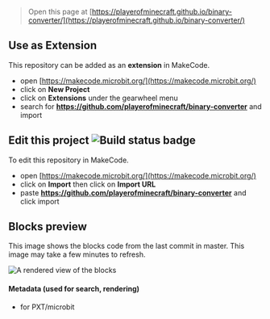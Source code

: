 
> Open this page at [https://playerofminecraft.github.io/binary-converter/](https://playerofminecraft.github.io/binary-converter/)

## Use as Extension

This repository can be added as an **extension** in MakeCode.

* open [https://makecode.microbit.org/](https://makecode.microbit.org/)
* click on **New Project**
* click on **Extensions** under the gearwheel menu
* search for **https://github.com/playerofminecraft/binary-converter** and import

## Edit this project ![Build status badge](https://github.com/playerofminecraft/binary-converter/workflows/MakeCode/badge.svg)

To edit this repository in MakeCode.

* open [https://makecode.microbit.org/](https://makecode.microbit.org/)
* click on **Import** then click on **Import URL**
* paste **https://github.com/playerofminecraft/binary-converter** and click import

## Blocks preview

This image shows the blocks code from the last commit in master.
This image may take a few minutes to refresh.

![A rendered view of the blocks](https://github.com/playerofminecraft/binary-converter/raw/master/.github/makecode/blocks.png)

#### Metadata (used for search, rendering)

* for PXT/microbit
<script src="https://makecode.com/gh-pages-embed.js"></script><script>makeCodeRender("{{ site.makecode.home_url }}", "{{ site.github.owner_name }}/{{ site.github.repository_name }}");</script>
